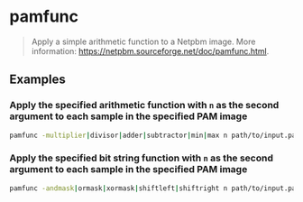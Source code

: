 # pamfunc

> Apply a simple arithmetic function to a Netpbm image. More information: <https://netpbm.sourceforge.net/doc/pamfunc.html>.

## Examples

### Apply the specified arithmetic function with `n` as the second argument to each sample in the specified PAM image

```bash
pamfunc -multiplier|divisor|adder|subtractor|min|max n path/to/input.pam > path/to/output.pam
```

### Apply the specified bit string function with `n` as the second argument to each sample in the specified PAM image

```bash
pamfunc -andmask|ormask|xormask|shiftleft|shiftright n path/to/input.pam > path/to/output.pam
```

